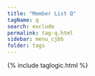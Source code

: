 ```yaml
---
title: "Member List Q"
tagName: q
search: exclude
permalink: tag-q.html
sidebar: menu_cjbb
folder: tags
---
```

{% include taglogic.html %}